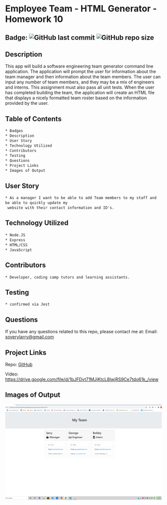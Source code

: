# Employee Team - HTML Generator - Homework 10

## Badge: ![GitHub last commit](https://img.shields.io/github/last-commit/soverylarry/EmployeeTemplateEngine) ![GitHub repo size](https://img.shields.io/github/repo-size/soverylarry/EmployeeTemplateEngine)

## Description
This app will build a software engineering team generator command line application. The application 
will prompt the user for information about the team manager and then information about the team members. 
The user can input any number of team members, and they may be a mix of engineers and interns. This 
assignment must also pass all unit tests. When the user has completed building the team, the application 
will create an HTML file that displays a nicely formatted team roster based on the information provided 
by the user.

## Table of Contents
    * Badges
    * Description
    * User Story
    * Technology Utilized
    * Contributors
    * Testing
    * Questions
    * Project Links
    * Images of Output

## User Story
    * As a manager I want to be able to add Team members to my staff and be able to quickly update my
     website with their contact information and ID's. 

## Technology Utilized
    * Node.JS
    * Express
    * HTML/CSS
    * JavaScript

## Contributors
    * Developer, coding camp tutors and learning assistants.


## Testing
    * confirmed via Jest

## Questions
If you have any questions related to this repo, please contact me at:
Email: soverylarry@gmail.com

## Project Links
Repo: [GitHub](https://github.com/soverylarry/EmployeeTemplateEngine)

Video: https://drive.google.com/file/d/1bJFDvt71MJjKtcL8IwjRS9Ce7tdo61k_/view

## Images of Output
<img src="Assets\TemplateEngineHTML.png">

